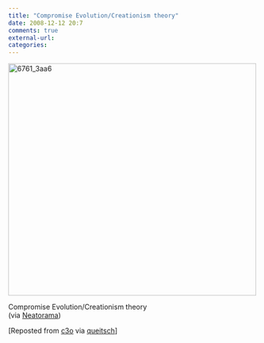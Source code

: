 ```yaml
---
title: "Compromise Evolution/Creationism theory"
date: 2008-12-12 20:7
comments: true
external-url:
categories:
---
```

[<img src="http://9.asset.soup.io/asset/0083/6761_3aa6.gif" width="500" height="468" alt="6761_3aa6" />][1]

Compromise Evolution/Creationism theory  
(via [Neatorama][2])

[Reposted from [c3o][3] via [queitsch][4]]

  [1]: http://www.neatorama.com/2008/06/17/this-is-it-evolution-and-creationism-combined-into-a-coherent-model/
  [2]: http://www.neatorama.com/2008/06/17/this-is-it-evolution-and-creationism-combined-into-a-coherent-model/
  [3]: http://soup.c3o.org/post/3465672/Compromise-Evolution-Creationism-theory
  [4]: http://soup.lithen.de/post/9348357/Compromise-Evolution-Creationism-theory
